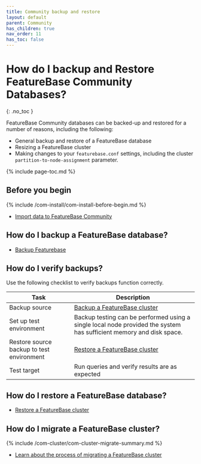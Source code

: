```yaml
---
title: Community backup and restore
layout: default
parent: Community
has_children: true
nav_order: 11
has_toc: false
---
```


# How do I backup and Restore FeatureBase Community Databases?
{: .no_toc }

FeatureBase Community databases can be backed-up and restored for a number of reasons, including the following:

* General backup and restore of a FeatureBase database
* Resizing a FeatureBase cluster
* Making changes to your `featurebase.conf` settings, including the cluster `partition-to-node-assignment` parameter.

{% include page-toc.md %}

## Before you begin

{% include /com-install/com-install-before-begin.md %}
* [Import data to FeatureBase Community](/docs/community/com-ingest/com-ingest-manage)

## How do I backup a FeatureBase database?

* [Backup Featurebase](/docs/community/com-backup/com-config-backup)

## How do I verify backups?

Use the following checklist to verify backups function correctly.

| Task | Description |
|---|---|
| Backup source | [Backup a FeatureBase cluster](/docs/community/com-backup/com-config-backup) |
| Set up test environment | Backup testing can be performed using a single local node provided the system has sufficient memory and disk space. |
| Restore source backup to test environment | [Restore a FeatureBase cluster](/docs/community/com-backup/com-config-restore) |
| Test target | Run queries and verify results are as expected |

## How do I restore a FeatureBase database?

* [Restore a FeatureBase cluster](/docs/community/com-backup/com-config-restore)

## How do I migrate a FeatureBase cluster?

{% include /com-cluster/com-cluster-migrate-summary.md %}

* [Learn about the process of migrating a FeatureBase cluster](/docs/community/com-cluster/com-cluster-migrate)
